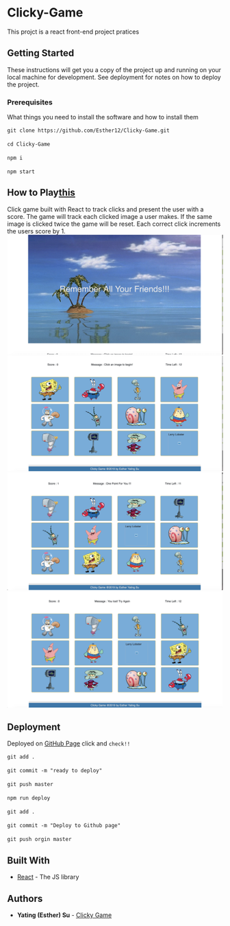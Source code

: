 # Clicky-Game

This projct is a react front-end project pratices 

## Getting Started

These instructions will get you a copy of the project up and running on your local machine for development. See deployment for notes on how to deploy the project.

### Prerequisites

What things you need to install the software and how to install them

```
git clone https://github.com/Esther12/Clicky-Game.git

cd Clicky-Game

npm i

npm start

```
## How to Play[this](https://esther12.github.io/Clicky-Game/) 

Click game built with React to track clicks and present the user with a score. The game will track each clicked image a user makes. If the same image is clicked twice the game will be reset. Each correct click increments the users score by 1. 
 ![Screenshot](/images/1.png)
  ![Screenshot](/images/2.png)
   ![Screenshot](/images/3.png)
    ![Screenshot](/images/4.png)
  

## Deployment

Deployed on [GitHub Page](https://esther12.github.io/Clicky-Game/) click and `check!!`

```
git add .

git commit -m "ready to deploy"

git push master

npm run deploy

git add .

git commit -m "Deploy to Github page"

git push orgin master
```

## Built With

* [React](https://reactjs.org) - The JS library

## Authors

* **Yating (Esther) Su** - [Clicky Game](https://github.com/Esther12/Clicky-Game)

